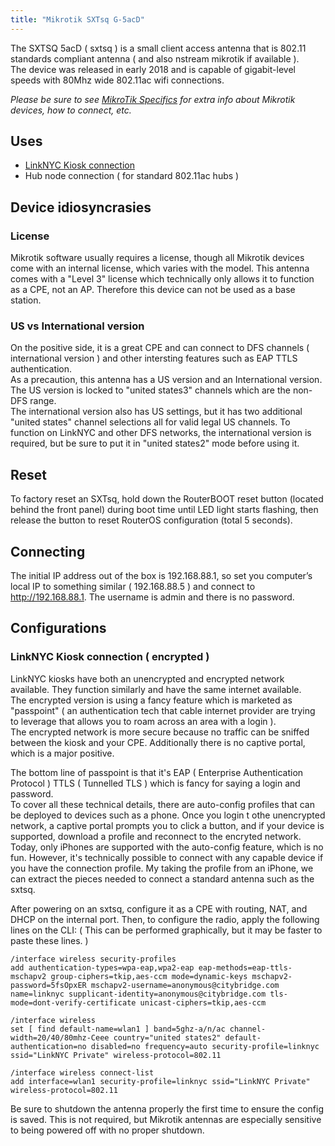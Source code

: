 ```yaml
---
title: "Mikrotik SXTsq G-5acD"
---
```


The SXTSQ 5acD ( sxtsq ) is a small client access antenna that is 802.11 standards compliant antenna ( and also nstream mikrotik if available ).  
The device was released in early 2018 and is capable of gigabit-level speeds with 80Mhz wide 802.11ac wifi connections.

_Please be sure to see [MikroTik Specifics](/hardware/mikrotikspecifics) for extra info about Mikrotik devices, how to connect, etc._


## Uses

*   [LinkNYC Kiosk connection](/installs/linknyc)
*   Hub node connection ( for standard 802.11ac hubs )


## Device idiosyncrasies

### License 
Mikrotik software usually requires a license, though all Mikrotik devices come with an internal license, which varies with the model.
This antenna comes with a "Level 3" license which technically only allows it to function as a CPE, not an AP. Therefore this device can not be used as a base station.  

### US vs International version
On the positive side, it is a great CPE and can connect to DFS channels ( international version ) and other intersting features such as EAP TTLS authentication.  
As a precaution, this antenna has a US version and an International version. The US version is locked to "united states3" channels which are the non-DFS range.  
The international version also has US settings, but it has two additional "united states" channel selections all for valid legal US channels.  To function on LinkNYC and other DFS networks, the international version is required, but be sure to put it in "united states2" mode before using it.


## Reset
To factory reset an SXTsq, hold down the RouterBOOT reset button (located behind the front panel) during boot time until LED light starts flashing, then release the button to reset RouterOS configuration (total 5 seconds).


## Connecting
The initial IP address out of the box is 192.168.88.1, so set you computer’s local IP to something similar ( 192.168.88.5 ) and connect to http://192.168.88.1. The username is admin and there is no password.


## Configurations

### LinkNYC Kiosk connection ( encrypted )

LinkNYC kiosks have both an unencrypted and encrypted network available. They function similarly and have the same internet available.  
The encrypted version is using a fancy feature which is marketed as "passpoint" ( an authentication tech that cable internet provider are trying to leverage that allows you to roam across an area with a login ).  
The encrypted network is more secure because no traffic can be sniffed between the kiosk and your CPE. Additionally there is no captive portal, which is a major positive.

The bottom line of passpoint is that it's EAP ( Enterprise Authentication Protocol ) TTLS ( Tunnelled TLS ) which is fancy for saying a login and password.  
To cover all these technical details, there are auto-config profiles that can be deployed to devices such as a phone. Once you login t othe unencrypted network, a captive portal prompts you to click a button, and if your device is supported, download a profile and reconnect to the encryted network.  
Today, only iPhones are supported with the auto-config feature, which is no fun. However, it's technically possible to connect with any capable device if you have the connection profile.
My taking the profile from an iPhone, we can extract the pieces needed to connect a standard antenna such as the sxtsq.

After powering on an sxtsq, configure it as a CPE with routing, NAT, and DHCP on the internal port.
Then, to configure the radio, apply the following lines on the CLI:
( This can be performed graphically, but it may be faster to paste these lines. )

```
/interface wireless security-profiles
add authentication-types=wpa-eap,wpa2-eap eap-methods=eap-ttls-mschapv2 group-ciphers=tkip,aes-ccm mode=dynamic-keys mschapv2-password=5fsOpxER mschapv2-username=anonymous@citybridge.com name=linknyc supplicant-identity=anonymous@citybridge.com tls-mode=dont-verify-certificate unicast-ciphers=tkip,aes-ccm

/interface wireless
set [ find default-name=wlan1 ] band=5ghz-a/n/ac channel-width=20/40/80mhz-Ceee country="united states2" default-authentication=no disabled=no frequency=auto security-profile=linknyc ssid="LinkNYC Private" wireless-protocol=802.11

/interface wireless connect-list
add interface=wlan1 security-profile=linknyc ssid="LinkNYC Private" wireless-protocol=802.11
```

Be sure to shutdown the antenna properly the first time to ensure the config is saved. This is not required, but Mikrotik antennas are especially sensitive to being powered off with no proper shutdown.
